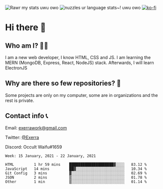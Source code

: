 ![Rawr my stats uwu owo](https://github-readme-stats.vercel.app/api?username=Exerra&show_icons=true&theme=buefy)
![nuzzles ur language stats~! uwu owo](https://github-readme-stats.vercel.app/api/top-langs/?username=Exerra&layout=compact)
[![ko-fi](https://www.ko-fi.com/img/githubbutton_sm.svg)](https://ko-fi.com/X8X130H96)
# Hi there 👋
## Who am I? 🙋‍♀️
I am a new web developer, I know HTML, CSS and JS. I am learning the MERN (MongoDB, Express, React, NodeJS) stack. Afterwards, I will learn ElectronJS
## Why are there so few repositories? 🤔
Some projects are only on my computer, some are in organizations and the rest is private.
## Contact info 📞
Email: [exerrawork@gmail.com](mailto:exerrawork@gmail.com)

Twitter: [@Exerra](https://twitter.com/exerra)

Discord: Occult Waifu#1659

<!--START_SECTION:waka-->
```text
Week: 15 January, 2021 - 22 January, 2021

HTML         1 hr 59 mins    ████████████████████▓░░░░   83.12 % 
JavaScript   14 mins         ██▓░░░░░░░░░░░░░░░░░░░░░░   10.34 % 
Git Config   3 mins          ▓░░░░░░░░░░░░░░░░░░░░░░░░   02.69 % 
JSON         2 mins          ▒░░░░░░░░░░░░░░░░░░░░░░░░   01.78 % 
Other        1 min           ▒░░░░░░░░░░░░░░░░░░░░░░░░   01.14 % 
```
<!--END_SECTION:waka-->

